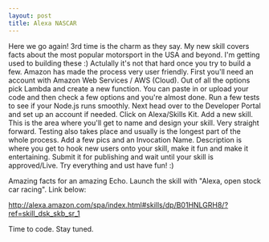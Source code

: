 ```yaml
---
layout: post
title: Alexa NASCAR
---
```


Here we go again! 3rd time is the charm as they say. My new skill covers facts about the most popular motorsport in the USA and beyond. I'm getting used to building these :) Actulally it's not that hard once you try to build a few. Amazon has made the process very user friendly. First you'll need an account with Amazon Web Services / AWS (Cloud). Out of all the options pick Lambda and create a new function. You can paste in or upload your code and then check a few options and you're almost done. Run a few tests to see if your Node.js runs smoothly. Next head over to the Developer Portal and set up an account if needed. Click on Alexa/Skills Kit. Add a new skill. This is the area where you'll get to name and design your skill. Very straight forward. Testing also takes place and usually is the longest part of the whole process. Add a few pics and an Invocation Name. Description is where you get to hook new users onto your skill, make it fun and make it entertaining. Submit it for publishing and wait until your skill is approved/Live. Try everything and ust have fun! :)

Amazing facts for an amazing Echo. Launch the skill with "Alexa, open stock car racing". Link below:

http://alexa.amazon.com/spa/index.html#skills/dp/B01HNLGRH8/?ref=skill_dsk_skb_sr_1

Time to code. Stay tuned.  